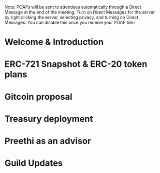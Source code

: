 Note: POAPs will be sent to attendees automatically through a Direct Message at
the end of the meeting. Turn on Direct Messages for the server by right clicking
the server, selecting privacy, and turning on Direct Messages. You can disable
this once you receive your POAP link!

# Welcome & Introduction

# ERC-721 Snapshot & ERC-20 token plans

# Gitcoin proposal

# Treasury deployment

# Preethi as an advisor

# Guild Updates
